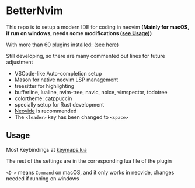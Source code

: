 # BetterNvim

This repo is to setup a modern IDE for coding in neovim **(Mainly for macOS, if run on windows, needs some modifications ([see Usage](https://github.com/ye-junzhe/BetterNvim#usage)))**

With more than 60 plugins installed:
([see here](https://github.com/ye-junzhe/BetterNvim#usage))

Still developing, so there are many commented out lines for future adjustment

- VSCode-like Auto-completion setup
- Mason for native neovim LSP management
- treesitter for highlighting
- bufferline, lualine, nvim-tree, navic, noice, vimspector, todotree
- colortheme: catppuccin
- specially setup for Rust development
- [Neovide](https://neovide.dev/) is recommended
- The `<leader>` key has been changed to `<space>`

## Usage

Most Keybindings at [keymaps.lua](https://github.com/ye-junzhe/BetterNvim/blob/master/lua/Junzhe/core/keymaps.lua)

The rest of the settings are in the corresponding lua file of the plugin

`<D->` means `Command` on macOS, and it only works in neovide, changes needed if running on windows
